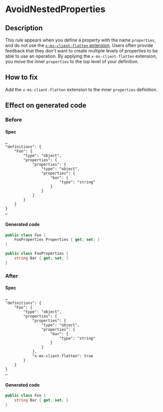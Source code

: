 # AvoidNestedProperties
## Description
This rule appears when you define a property with the name `properties`, and do not use the [`x-ms-client-flatten` extension](../../extensions/readme.md#x-ms-client-flatten). Users often provide feedback that they don't want to create multiple levels of properties to be able to use an operation. By applying the `x-ms-client-flatten` extension, you move the inner `properties` to the top level of your definition.
## How to fix
Add the `x-ms-client-flatten` extension to the inner `properties` definition.
## Effect on generated code
### Before
#### Spec
```json5
…
"definitions": {
    "Foo": {
        "type": "object",
        "properties": {
            "properties": {
                "type": "object",
                "properties": {
                    "bar": {
                        "type": "string"
                    }
                }
            }
        }
    }
}
…
```
#### Generated code
```csharp
public class Foo {
    FooProperties Properties { get; set; } 
}

public class FooProperties {
    string Bar { get; set; } 
}
```
### After
#### Spec
```json5
…
"definitions": {
    "Foo": {
        "type": "object",
        "properties": {
            "properties": {
                "type": "object",
                "properties": {
                    "bar": {
                        "type": "string"
                    }
                }
            },
            "x-ms-client-flatten": true
        }
    }
}
…
```
#### Generated code
```csharp
public class Foo {
    string Bar { get; set; } 
}
```